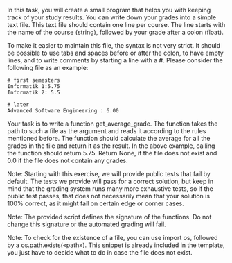 In this task, you will create a small program that helps you with keeping track of your study results. You can write down your grades into a simple text file. This text file should contain one line per course. The line starts with the name of the course (string), followed by your grade after a colon (float).

To make it easier to maintain this file, the syntax is not very strict. It should be possible to use tabs and spaces before or after the colon, to have empty lines, and to write comments by starting a line with a #. Please consider the following file as an example:

    # first semesters
    Informatik 1:5.75
    Informatik 2: 5.5

    # later
    Advanced Software Engineering : 6.00

Your task is to write a function get_average_grade. The function takes the path to such a file as the argument and reads it according to the rules mentioned before. The function should calculate the average for all the grades in the file and return it as the result. In the above example, calling the function should return 5.75. Return None, if the file does not exist and 0.0 if the file does not contain any grades.

Note: Starting with this exercise, we will provide public tests that fail by default. The tests we provide will pass for a correct solution, but keep in mind that the grading system runs many more exhaustive tests, so if the public test passes, that does not necessarily mean that your solution is 100% correct, as it might fail on certain edge or corner cases.

Note: The provided script defines the signature of the functions. Do not change this signature or the automated grading will fail.

Note: To check for the existence of a file, you can use import os, followed by a os.path.exists(«path»). This snippet is already included in the template, you just have to decide what to do in case the file does not exist.
